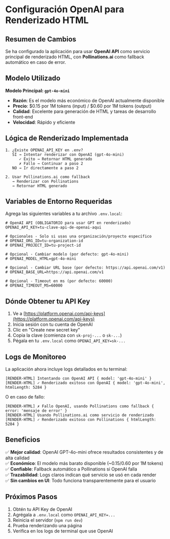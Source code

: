 # Configuración OpenAI para Renderizado HTML

## Resumen de Cambios

Se ha configurado la aplicación para usar **OpenAI API** como servicio principal de renderizado HTML, con **Pollinations.ai** como fallback automático en caso de error.

## Modelo Utilizado

**Modelo Principal: `gpt-4o-mini`**
- **Razón**: Es el modelo más económico de OpenAI actualmente disponible
- **Precio**: $0.15 por 1M tokens (input) / $0.60 por 1M tokens (output)
- **Calidad**: Excelente para generación de HTML y tareas de desarrollo front-end
- **Velocidad**: Rápido y eficiente

## Lógica de Renderizado Implementada

```
1. ¿Existe OPENAI_API_KEY en .env?
   SÍ → Intentar renderizar con OpenAI (gpt-4o-mini)
      ✓ Éxito → Retornar HTML generado
      ✗ Fallo → Continuar a paso 2
   NO → Ir directamente a paso 2

2. Usar Pollinations.ai como fallback
   → Renderizar con Pollinations
   → Retornar HTML generado
```

## Variables de Entorno Requeridas

Agrega las siguientes variables a tu archivo `.env.local`:

```env
# OpenAI API (OBLIGATORIO para usar GPT en renderizado)
OPENAI_API_KEY=tu-clave-api-de-openai-aqui

# Opcionales - Solo si usas una organización/proyecto específico
# OPENAI_ORG_ID=tu-organization-id
# OPENAI_PROJECT_ID=tu-project-id

# Opcional - Cambiar modelo (por defecto: gpt-4o-mini)
# OPENAI_MODEL_HTML=gpt-4o-mini

# Opcional - Cambiar URL base (por defecto: https://api.openai.com/v1)
# OPENAI_BASE_URL=https://api.openai.com/v1

# Opcional - Timeout en ms (por defecto: 60000)
# OPENAI_TIMEOUT_MS=60000
```

## Dónde Obtener tu API Key

1. Ve a [https://platform.openai.com/api-keys](https://platform.openai.com/api-keys)
2. Inicia sesión con tu cuenta de OpenAI
3. Clic en "Create new secret key"
4. Copia la clave (comienza con `sk-proj-...` o `sk-...`)
5. Pégala en tu `.env.local` como `OPENAI_API_KEY=sk-...`

## Logs de Monitoreo

La aplicación ahora incluye logs detallados en tu terminal:

```
[RENDER-HTML] Intentando con OpenAI API { model: 'gpt-4o-mini' }
[RENDER-HTML] ✓ Renderizado exitoso con OpenAI { model: 'gpt-4o-mini', htmlLength: 5284 }
```

O en caso de fallo:

```
[RENDER-HTML] ✗ Fallo OpenAI, usando Pollinations como fallback { error: 'mensaje de error' }
[RENDER-HTML] Usando Pollinations.ai como servicio de renderizado
[RENDER-HTML] ✓ Renderizado exitoso con Pollinations { htmlLength: 5284 }
```

## Beneficios

✅ **Mejor calidad**: OpenAI GPT-4o-mini ofrece resultados consistentes y de alta calidad  
✅ **Económico**: El modelo más barato disponible (~$0.15/$0.60 por 1M tokens)  
✅ **Confiable**: Fallback automático a Pollinations si OpenAI falla  
✅ **Trazabilidad**: Logs claros indican qué servicio se usó en cada render  
✅ **Sin cambios en UI**: Todo funciona transparentemente para el usuario  

## Próximos Pasos

1. Obtén tu API Key de OpenAI
2. Agrégala a `.env.local` como `OPENAI_API_KEY=...`
3. Reinicia el servidor (`npm run dev`)
4. Prueba renderizando una página
5. Verifica en los logs de terminal que use OpenAI
